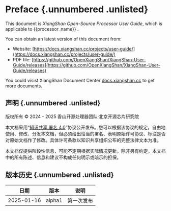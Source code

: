 # Preface {.unnumbered .unlisted}

This document is _XiangShan Open-Source Processor User Guide_, which is
applicable to {{processor_name}} .

You can obtain an latest version of this document from:

* Website:
  [https://docs.xiangshan.cc/projects/user-guide/](https://docs.xiangshan.cc/projects/user-guide/)
* PDF file:
  [https://github.com/OpenXiangShan/XiangShan-User-Guide/releases](https://github.com/OpenXiangShan/XiangShan-User-Guide/releases)

You could visist XiangShan Document Center
[docs.xiangshan.cc](https://docs.xiangshan.cc/) to get more documents.

## 声明 {.unnumbered .unlisted}

版权所有 © 2024 - 2025 香山开源处理器团队·北京开源芯片研究院

本文档采用“[知识共享 署名
4.0](https://creativecommons.org/licenses/by/4.0/deed.zh-hans)”协议公开发布。您可以根据该协议的规定，自由地使用、修改、分发本文档，但必须给出恰当的署名、表明原始许可协议、标注是否对原始文档作了修改。具体许可条款以知识共享组织公布的完整法律文本为准。

本文档仅提供阶段性信息，可能不定期根据实际情况更新。除非另有约定，本文档中的所有陈述、信息和建议不构成任何明示或暗示的担保。

## 版本历史 {.unnumbered .unlisted}

| 日期         | 版本     | 说明    |
| ---------- | ------ | ----- |
| 2025-01-16 | alpha1 | 第一次发布 |

